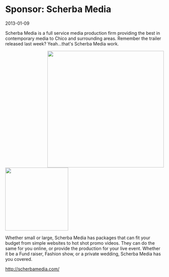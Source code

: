 # Sponsor: Scherba Media
2013-01-09

Scherba Media is a full service media production firm providing the best in contemporary media to Chico and surrounding areas.  Remember the trailer released last week?  Yeah...that's Scherba Media work.  

<img align="right" style="width: 370px; margin: 0; padding: 0; background: 0;" src="/images/scherbamedialogo_on_gray.png" />

<img style="width: 200px; margin: 0; padding: 0; background: 0" src="sm_thumb.png" />

Whether small or large, Scherba Media has packages that can fit your budget from simple websites to hot shot promo videos.  They can do the same for you online, or provide the production for your live event.  Whether it be a Fund raiser, Fashion show, or a private wedding, Scherba Media has you covered.

<a href="http://scherbamedia.com/">http://scherbamedia.com/</a>